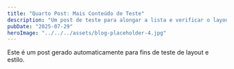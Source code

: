 ```yaml
---
title: "Quarto Post: Mais Conteúdo de Teste"
description: "Um post de teste para alongar a lista e verificar o layout."
pubDate: "2025-07-29"
heroImage: "../../../assets/blog-placeholder-4.jpg"
---
```


Este é um post gerado automaticamente para fins de teste de layout e estilo.
